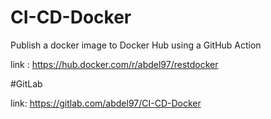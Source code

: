 # CI-CD-Docker
Publish a docker image to Docker Hub using a GitHub Action

link : https://hub.docker.com/r/abdel97/restdocker

#GitLab 

link: https://gitlab.com/abdel97/CI-CD-Docker
